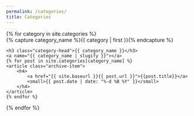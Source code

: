 ```yaml
---
permalink: /categories/
title: Categories
---
```



<div id="archives">
{% for category in site.categories %}
  <div class="archive-group">
    {% capture category_name %}{{ category | first }}{% endcapture %}
    <div id="#{{ category_name | slugify }}"></div>
    <p></p>

    <h3 class="category-head">{{ category_name }}</h3>
    <a name="{{ category_name | slugify }}"></a>
    {% for post in site.categories[category_name] %}
    <article class="archive-item">
        <h4>
            <a href="{{ site.baseurl }}{{ post.url }}">{{post.title}}</a>
            <small>{{ post.date | date: "%-d %B %Y" }}</small>
        </h4>
    </article>
    {% endfor %}
  </div>
{% endfor %}
</div>
